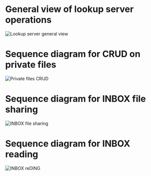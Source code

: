 # General view of lookup server operations
![Lookup server general view](http://www.plantuml.com/plantuml/proxy?src=https://raw.githubusercontent.com/valb3r/docusafe/feature/documentation/diagrams/generic_view.puml&fmt=png&vvv=7)

# Sequence diagram for CRUD on private files
![Private files CRUD](http://www.plantuml.com/plantuml/proxy?src=https://raw.githubusercontent.com/valb3r/docusafe/feature/documentation/diagrams/sequence_private.puml&fmt=png&vvv=3)

# Sequence diagram for INBOX file sharing
![INBOX file sharing](http://www.plantuml.com/plantuml/proxy?src=https://raw.githubusercontent.com/valb3r/docusafe/feature/documentation/diagrams/sequence_put_inbox.puml&fmt=png&vvv=1)

# Sequence diagram for INBOX reading
![INBOX reDING](http://www.plantuml.com/plantuml/proxy?src=https://raw.githubusercontent.com/valb3r/docusafe/feature/documentation/diagrams/sequence_read_inbox.puml&fmt=png&vvv=1)